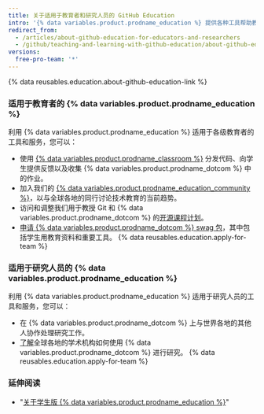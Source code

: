 ```yaml
---
title: 关于适用于教育者和研究人员的 GitHub Education
intro: '{% data variables.product.prodname_education %} 提供各种工具帮助教育者和研究人员在课堂内外更有效地工作。'
redirect_from:
  - /articles/about-github-education-for-educators-and-researchers
  - /github/teaching-and-learning-with-github-education/about-github-education-for-educators-and-researchers
versions:
  free-pro-team: '*'
---
```

{% data reusables.education.about-github-education-link %}

### 适用于教育者的 {% data variables.product.prodname_education %}

利用 {% data variables.product.prodname_education %} 适用于各级教育者的工具和服务，您可以：
  - 使用 [{% data variables.product.prodname_classroom %}](https://classroom.github.com) 分发代码、向学生提供反馈以及收集 {% data variables.product.prodname_dotcom %} 中的作业。
  - 加入我们的 [{% data variables.product.prodname_education_community %}](https://education.github.com/forum)，以与全球各地的同行讨论技术教育的当前趋势。
  - 访问和调整我们用于教授 Git 和 {% data variables.product.prodname_dotcom %} 的[开源课程计划](https://education.github.community/t/open-source-lesson-plans/1591)。
  - [申请 {% data variables.product.prodname_dotcom %} swag 包](https://education.github.community/t/get-a-github-swag-bag-for-your-classroom/33)，其中包括学生用教育资料和重要工具。
  {% data reusables.education.apply-for-team %}

### 适用于研究人员的 {% data variables.product.prodname_education %}

利用 {% data variables.product.prodname_education %} 适用于研究人员的工具和服务，您可以：
  - 在 {% data variables.product.prodname_dotcom %} 上与世界各地的其他人协作处理研究工作。
  - [了解](https://education.github.com/stories)全球各地的学术机构如何使用 {% data variables.product.prodname_dotcom %} 进行研究。
  {% data reusables.education.apply-for-team %}

### 延伸阅读

- "[关于学生版 {% data variables.product.prodname_education %}](/articles/about-github-education-for-students)"
